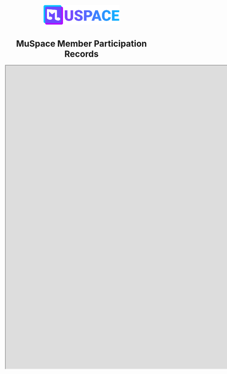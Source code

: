 <h1 align="center">
    <a href="./"><img id="header-logo" src="./logo.svg" width="250" alt="MuSpace logo"/></a>
</h1>
<h1 align="center">MuSpace Member Participation Records</h1>

<iframe width="1600px" height="1000px" src="https://docs.google.com/spreadsheets/d/e/2PACX-1vQKQgYcLBCHaf2yaINqsR2FzN7gdIXeouSHoJgC73aOWJkfTqLDJRDLVKtr5x8He2Alu81mz_ZF5GSV/pubhtml?widget=true&amp;headers=false"></iframe>

